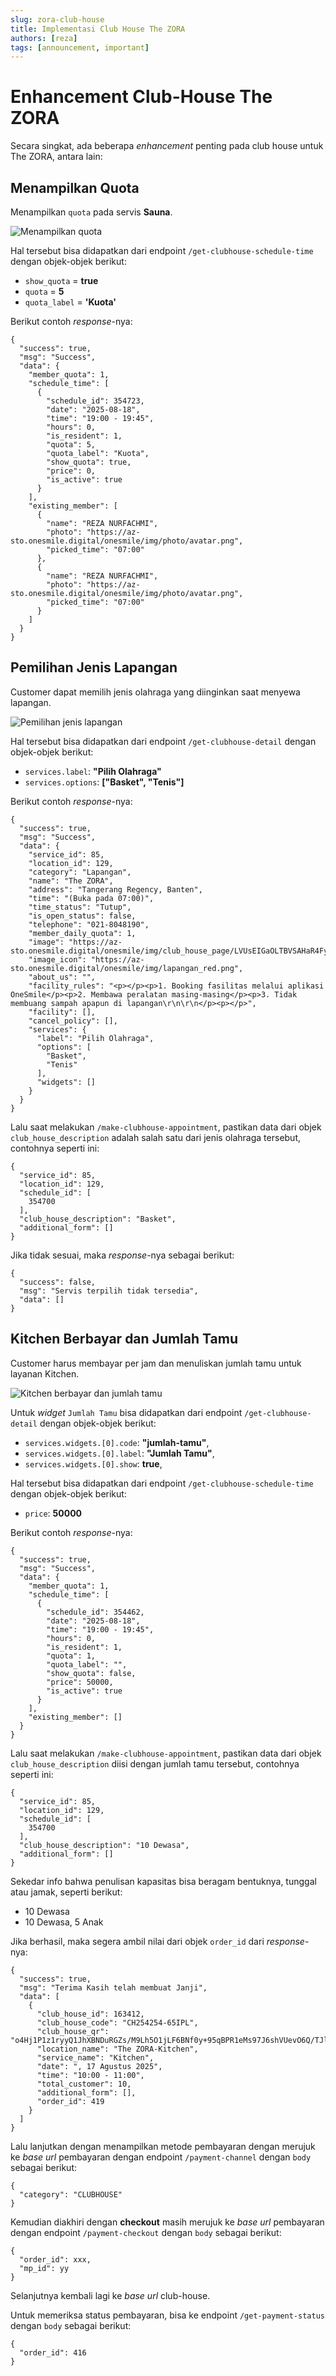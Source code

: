 ```yaml
---
slug: zora-club-house
title: Implementasi Club House The ZORA
authors: [reza]
tags: [announcement, important]
---
```


# Enhancement Club-House The ZORA

Secara singkat, ada beberapa _enhancement_ penting pada club house untuk The ZORA, antara lain:

## Menampilkan Quota

Menampilkan `quota` pada servis **Sauna**.

![Menampilkan quota](./001.png)

Hal tersebut bisa didapatkan dari endpoint `/get-clubhouse-schedule-time` dengan objek-objek berikut:

- `show_quota` = **true**
- `quota` = **5**
- `quota_label` = **'Kuota'**

Berikut contoh _response_-nya:

```
{
  "success": true,
  "msg": "Success",
  "data": {
    "member_quota": 1,
    "schedule_time": [
      {
        "schedule_id": 354723,
        "date": "2025-08-18",
        "time": "19:00 - 19:45",
        "hours": 0,
        "is_resident": 1,
        "quota": 5,
        "quota_label": "Kuota",
        "show_quota": true,
        "price": 0,
        "is_active": true
      }
    ],
    "existing_member": [
      {
        "name": "REZA NURFACHMI",
        "photo": "https://az-sto.onesmile.digital/onesmile/img/photo/avatar.png",
        "picked_time": "07:00"
      },
      {
        "name": "REZA NURFACHMI",
        "photo": "https://az-sto.onesmile.digital/onesmile/img/photo/avatar.png",
        "picked_time": "07:00"
      }
    ]
  }
}
```

## Pemilihan Jenis Lapangan

Customer dapat memilih jenis olahraga yang diinginkan saat menyewa lapangan.

![Pemilihan jenis lapangan](./002.png)

Hal tersebut bisa didapatkan dari endpoint `/get-clubhouse-detail` dengan objek-objek berikut:

- `services.label`: **"Pilih Olahraga"**
- `services.options`: **["Basket", "Tenis"]**

Berikut contoh _response_-nya:

```
{
  "success": true,
  "msg": "Success",
  "data": {
    "service_id": 85,
    "location_id": 129,
    "category": "Lapangan",
    "name": "The ZORA",
    "address": "Tangerang Regency, Banten",
    "time": "(Buka pada 07:00)",
    "time_status": "Tutup",
    "is_open_status": false,
    "telephone": "021-8048190",
    "member_daily_quota": 1,
    "image": "https://az-sto.onesmile.digital/onesmile/img/club_house_page/LVUsEIGaOLTBVSAHaR4FyxmP6GZtoyGS34Xyj1st.png",
    "image_icon": "https://az-sto.onesmile.digital/onesmile/img/lapangan_red.png",
    "about_us": "",
    "facility_rules": "<p></p><p>1. Booking fasilitas melalui aplikasi OneSmile</p><p>2. Membawa peralatan masing-masing</p><p>3. Tidak membuang sampah apapun di lapangan\r\n\r\n</p><p></p>",
    "facility": [],
    "cancel_policy": [],
    "services": {
      "label": "Pilih Olahraga",
      "options": [
        "Basket",
        "Tenis"
      ],
      "widgets": []
    }
  }
}
```

Lalu saat melakukan `/make-clubhouse-appointment`, pastikan data dari objek `club_house_description` adalah salah satu dari jenis olahraga tersebut, contohnya seperti ini:

```
{
  "service_id": 85,
  "location_id": 129,
  "schedule_id": [
    354700
  ],
  "club_house_description": "Basket",
  "additional_form": []
}
```

Jika tidak sesuai, maka _response_-nya sebagai berikut:

```
{
  "success": false,
  "msg": "Servis terpilih tidak tersedia",
  "data": []
}
```

## Kitchen Berbayar dan Jumlah Tamu

Customer harus membayar per jam dan menuliskan jumlah tamu untuk layanan Kitchen.

![Kitchen berbayar dan jumlah tamu](./003.png)

Untuk _widget_ `Jumlah Tamu` bisa didapatkan dari endpoint `/get-clubhouse-detail` dengan objek-objek berikut:

- `services.widgets.[0].code`: **"jumlah-tamu"**,
- `services.widgets.[0].label`: **"Jumlah Tamu"**,
- `services.widgets.[0].show`: **true**,

Hal tersebut bisa didapatkan dari endpoint `/get-clubhouse-schedule-time` dengan objek-objek berikut:

- `price`: **50000**

Berikut contoh _response_-nya:

```
{
  "success": true,
  "msg": "Success",
  "data": {
    "member_quota": 1,
    "schedule_time": [
      {
        "schedule_id": 354462,
        "date": "2025-08-18",
        "time": "19:00 - 19:45",
        "hours": 0,
        "is_resident": 1,
        "quota": 1,
        "quota_label": "",
        "show_quota": false,
        "price": 50000,
        "is_active": true
      }
    ],
    "existing_member": []
  }
}
```

Lalu saat melakukan `/make-clubhouse-appointment`, pastikan data dari objek `club_house_description` diisi dengan jumlah tamu tersebut, contohnya seperti ini:

```
{
  "service_id": 85,
  "location_id": 129,
  "schedule_id": [
    354700
  ],
  "club_house_description": "10 Dewasa",
  "additional_form": []
}
```

Sekedar info bahwa penulisan kapasitas bisa beragam bentuknya, tunggal atau jamak, seperti berikut:

- 10 Dewasa
- 10 Dewasa, 5 Anak

Jika berhasil, maka segera ambil nilai dari objek `order_id` dari _response_-nya:

```
{
  "success": true,
  "msg": "Terima Kasih telah membuat Janji",
  "data": [
    {
      "club_house_id": 163412,
      "club_house_code": "CH254254-65IPL",
      "club_house_qr": "o4Hj1P1z1ryyQ1JhXBNDuRGZs/M9Lh5O1jLF6BNf0y+95qBPR1eMs97J6shVUevO6Q/TJlmIDeo7mkGRrnZ3ZTaU2+x/bE5sU5tiun/qESoVzdisro0D0DCX7LCWSNQygPqjcg4R6M73FZuMq17pU83GoqbiHgQzqcBJvUr0Je0=",
      "location_name": "The ZORA-Kitchen",
      "service_name": "Kitchen",
      "date": ", 17 Agustus 2025",
      "time": "10:00 - 11:00",
      "total_customer": 10,
      "additional_form": [],
      "order_id": 419
    }
  ]
}
```

Lalu lanjutkan dengan menampilkan metode pembayaran dengan merujuk ke _base url_ pembayaran dengan endpoint `/payment-channel` dengan `body` sebagai berikut:

```
{
  "category": "CLUBHOUSE"
}
```

Kemudian diakhiri dengan **checkout** masih merujuk ke _base url_ pembayaran dengan endpoint `/payment-checkout` dengan `body` sebagai berikut:

```
{
  "order_id": xxx,
  "mp_id": yy
}
```

Selanjutnya kembali lagi ke _base url_ club-house.

Untuk memeriksa status pembayaran, bisa ke endpoint `/get-payment-status` dengan `body` sebagai berikut:

```
{
  "order_id": 416
}
```